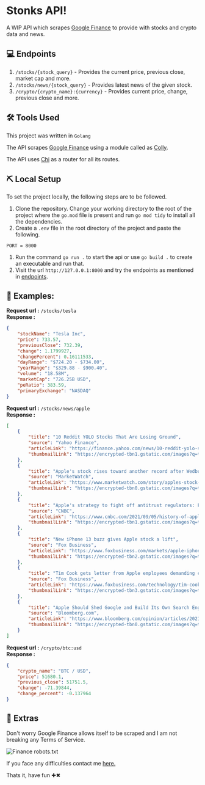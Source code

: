 # Stonks API!

A WIP  API which scrapes [Google Finance](https://finance.google.com) to provide with stocks and crypto data and news.


## 💻 Endpoints
1. `/stocks/{stock_query}` - Provides the current price, previous close, market cap and more.
1. `/stocks/news/{stock_query}` - Provides latest news of the given stock.
1. `/crypto/{crypto_name}:{currency}` - Provides current price, change, previous close and more.

## ️️🛠️ Tools Used

This project was written in `Golang`

The API scrapes [Google Finance](https://finance.google.com) using a module called as [Colly](https://github.com/gocolly/colly). 

The API uses [Chi](https://github.com/go-chi/chi) as a router for all its routes.

## ⛏️  Local Setup

To set the project locally, the following steps are to be followed.
1. Clone the repository. Change your working directory to the root of the project where the `go.mod` file is present and run `go mod tidy` to install all the dependencies.
1. Create a `.env` file in the root directory of the project and paste the following.
```
PORT = 8000
```
1. Run the command `go run .` to start the api or use `go build .` to create an executable and run that.
1. Visit the url `http://127.0.0.1:8000` and try the endpoints as mentioned in [endpoints](#-endpoints).


## 🏁 Examples:

**Request url :** `/stocks/tesla` <br>
**Response :** 
```json
{
    "stockName": "Tesla Inc",
    "price": 733.57,
    "previousClose": 732.39,
    "change": 1.1799927,
    "changePercent": 0.16111533,
    "dayRange": "$724.20 - $734.00",
    "yearRange": "$329.88 - $900.40",
    "volume": "18.58M",
    "marketCap": "726.25B USD",
    "peRatio": 383.59,
    "primaryExchange": "NASDAQ"
}
```

**Request url :** `/stocks/news/apple` <br>
**Response :** 
```json
[
    {
        "title": "10 Reddit YOLO Stocks That Are Losing Ground",
        "source": "Yahoo Finance",
        "articleLink": "https://finance.yahoo.com/news/10-reddit-yolo-stocks-losing-130727617.html",
        "thumbnailLink": "https://encrypted-tbn1.gstatic.com/images?q=tbn:ANd9GcSRLibE2XfHF1Tnwv3t27GIcmRnAElmVPGkqW2lvfYSZ3TU10TMa7ZMFqOT9jk"
    },
    {
        "title": "Apple's stock rises toward another record after Wedbush's Ives sees \ncontinued 'strong' demand for iPhones",
        "source": "MarketWatch",
        "articleLink": "https://www.marketwatch.com/story/apples-stock-rises-toward-another-record-after-webushs-ives-sees-continued-strong-demand-for-iphones-2021-09-03",
        "thumbnailLink": "https://encrypted-tbn0.gstatic.com/images?q=tbn:ANd9GcTC4JVI8pP1CiZOKOYme5sBe6WyQL6Z6ouRS15GhIqzkHMftIZNVWHWBFdBPr0"
    },
    {
        "title": "Apple's strategy to fight off antitrust regulators: Fix the App Store one \nrule at a time",
        "source": "CNBC",
        "articleLink": "https://www.cnbc.com/2021/09/05/history-of-apple-giving-ground-on-app-store-rules.html",
        "thumbnailLink": "https://encrypted-tbn1.gstatic.com/images?q=tbn:ANd9GcRXx9qr-OikwQ7z5jjfTDg2Q77Ah6HjUGQvF-Uh72M90lMxCOyRhBvSRJ3ysaU"
    },
    {
        "title": "New iPhone 13 buzz gives Apple stock a lift",
        "source": "Fox Business",
        "articleLink": "https://www.foxbusiness.com/markets/apple-iphone13-stock-record-tim-cook",
        "thumbnailLink": "https://encrypted-tbn2.gstatic.com/images?q=tbn:ANd9GcTnAnkCG1x8khQYSoht_2nLOKX28IxHBob7kkC6zMUW2hKWRnlZe9Wi8XAQc5o"
    },
    {
        "title": "Tim Cook gets letter from Apple employees demanding changes",
        "source": "Fox Business",
        "articleLink": "https://www.foxbusiness.com/technology/tim-cook-gets-letter-from-apple-employees",
        "thumbnailLink": "https://encrypted-tbn3.gstatic.com/images?q=tbn:ANd9GcQUSf6COE3uLOMFy0Mfk2NVGQQr_cNW8RwcWuGseq1B09o0pwBsSue9tyYlocI"
    },
    {
        "title": "Apple Should Shed Google and Build Its Own Search Engine",
        "source": "Bloomberg.com",
        "articleLink": "https://www.bloomberg.com/opinion/articles/2021-09-03/fully-charged-apple-should-shed-google-and-build-its-own-search-engine",
        "thumbnailLink": "https://encrypted-tbn0.gstatic.com/images?q=tbn:ANd9GcQ-KT2enBY6WpZ7olWllovEHcsDdjOJLVthA3MV_QogNj6kDlmeFwCjR3JWtgM"
    }
]
```

**Request url :** `/crypto/btc:usd` <br>
**Response :** 
```json
{
    "crypto_name": "BTC / USD",
    "price": 51680.1,
    "previous_close": 51751.5,
    "change": -71.39844,
    "change_percent": -0.137964
}
```

## 🧿 Extras

Don't worry Google Finance allows itself to be scraped and I am not breaking any Terms of Service.

![Finance robots.txt](https://milindm.me/cdn/gfinance.png)

If you face any difficulties contact me [here.](https://milindm.me/contact/)

Thats it, have fun ✚✖

